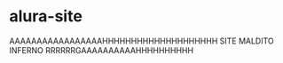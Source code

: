 # alura-site
AAAAAAAAAAAAAAAAAHHHHHHHHHHHHHHHHHHHH SITE MALDITO INFERNO RRRRRRGAAAAAAAAAAHHHHHHHHHH
